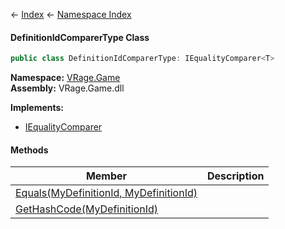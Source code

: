← [Index](Api-Index) ← [Namespace Index](Namespace-Index)

#### DefinitionIdComparerType Class

```csharp
public class DefinitionIdComparerType: IEqualityComparer<T>
```

**Namespace:** [VRage.Game](VRage.Game)  
**Assembly:** VRage.Game.dll

**Implements:**  
* [IEqualityComparer<T>](https://docs.microsoft.com/en-us/dotnet/api/system.collections.generic.iequalitycomparer?view=netframework-4.6)

#### Methods

|Member|Description|
|---|---|
|[Equals(MyDefinitionId, MyDefinitionId)](VRage.Game.MyDefinitionId+DefinitionIdComparerType.Equals)||
|[GetHashCode(MyDefinitionId)](VRage.Game.MyDefinitionId+DefinitionIdComparerType.GetHashCode)||

